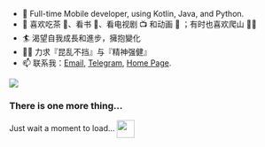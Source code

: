 

- 🔭 Full-time Mobile developer, using Kotlin, Java, and Python.
- 🌱 喜欢吃茶 🍵、看书 📖、看电视剧 📺 和动画 🦄️ ；有时也喜欢爬山 🧗‍♂️
- 🏄 渴望自我成長和進步，擁抱變化
- 👨‍💻 力求『昆乱不挡』与『精神强健』
- 📫 联系我：[Email](mailto:rosuh@qq.com), [Telegram](http://t.me/rosuh), [Home Page](https://rosuh.me).


<img align="center" src="https://github-readme-stats.vercel.app/api?username=rosuh&show_icons=true" />

### There is one more thing...

Just wait a moment to load...
<img src="https://github.githubassets.com/images/spinners/octocat-spinner-64.gif" width="32" height="32" align="center"> 
